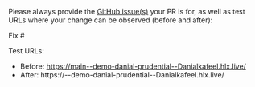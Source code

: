 Please always provide the [GitHub issue(s)](../issues) your PR is for, as well as test URLs where your change can be observed (before and after):

Fix #<gh-issue-id>

Test URLs:
- Before: https://main--demo-danial-prudential--Danialkafeel.hlx.live/
- After: https://<branch>--demo-danial-prudential--Danialkafeel.hlx.live/
